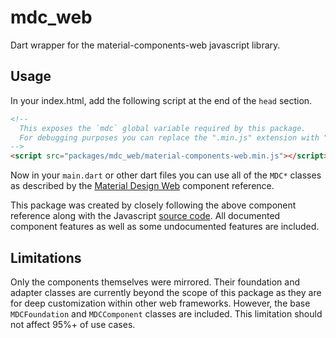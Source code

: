 # mdc_web

Dart wrapper for the material-components-web javascript library.

## Usage

In your index.html, add the following script at the end of the `head` section.

```html
<!--
  This exposes the `mdc` global variable required by this package.
  For debugging purposes you can replace the ".min.js" extension with ".js".
-->
<script src="packages/mdc_web/material-components-web.min.js"></script>
```

Now in your `main.dart` or other dart files you can use all of the `MDC*` classes as described by the [Material Design Web](https://material.io/develop/web/) component reference.

This package was created by closely following the above component reference along with the Javascript [source code](https://github.com/material-components/material-components-web). All documented component features as well as some undocumented features are included.

## Limitations

Only the components themselves were mirrored. Their foundation and adapter classes are currently beyond the scope of this package as they are for deep customization within other web frameworks. However, the base `MDCFoundation` and `MDCComponent` classes are included. This limitation should not affect 95%+ of use cases.
